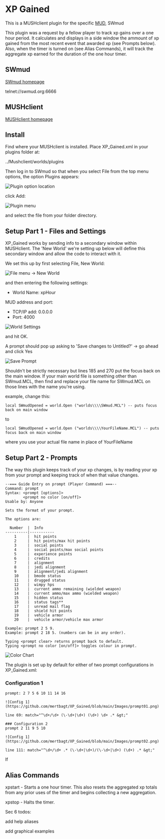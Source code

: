 # XP Gained

This is a MUSHclient plugin for the specific [MUD](https://en.wikipedia.org/wiki/MUD), SWmud

This plugin was a request by a fellow player to track xp gains over a one hour period.   It calculates and displays in a side window the ammount of xp gained from the most recent event that awarded xp (see Prompts below).  Also, when the timer is turned on (see Alias Commands), it will track the aggregate xp earned for the duration of the one hour timer.

## SWmud

[SWmud homepage](http://www.swmud.org/)

telnet://swmud.org:6666

## MUSHclient

[MUSHclient homepage](http://www.gammon.com.au/mushclient/mushclient.htm)

## Install

Find where your MUSHclient is installed.  Place XP_Gained.xml in your plugins folder at:

../Mushclient/worlds/plugins

Then log in to SWmud so that when you select File from the top menu options, the option Plugins appears:

![Plugin option location](https://github.com/mertbagt/XP_Gained/blob/main/Images/xpHour01.JPG)

click Add:

![Plugin menu](https://github.com/mertbagt/XP_Gained/blob/main/Images/xpHour02.JPG)

and select the file from your folder directory.

## Setup Part 1 - Files and Settings

XP_Gained works by sending info to a secondary window within MUSHclient.  The 'New World' we're setting up below will define this secondary window and allow the code to interact with it.

We set this up by first selecting File, New World:

![File menu -> New World](https://github.com/mertbagt/XP_Gained/blob/main/Images/xpHour1.JPG)

and then entering the following settings:

* World Name: xpHour

MUD address and port:
* TCP/IP add: 0.0.0.0
* Port: 4000

![World Settings](https://github.com/mertbagt/XP_Gained/blob/main/Images/xpHour2.JPG)

and hit OK.  

A prompt should pop up asking to 'Save changes to Untitled?' -> go ahead and click Yes

![Save Prompt](https://github.com/mertbagt/XP_Gained/blob/main/Images/xpHour3.JPG)

Shouldn't be strictly necessary but lines 185 and 270 put the focus back on the main window.  If your main world file is something other than SWmud.MCL, then find and replace your file name for SWmud.MCL on those lines with the name you're using.

example, change this:
```
local SWmudOpened = world.Open ("worlds\\\\SWmud.MCL") -- puts focus back on main window
```
to
```
local SWmudOpened = world.Open ("worlds\\\\YourFileName.MCL") -- puts focus back on main window
```
where you use your actual file name in place of YourFileName

## Setup Part 2 - Prompts

The way this plugin keeps track of your xp changes, is by reading your xp from your prompt and keeping track of when that value changes.

```
--=== Guide Entry on prompt (Player Command) ===--
Command: prompt
Syntax: <prompt [options]>
        <prompt no color [on/off]>
Usable by: Anyone

Sets the format of your prompt.

The options are: 

  Number  |  Info
----------|-----------
    1     |  hit points 
    2     |  hit points/max hit points 
    3     |  social points 
    4     |  social points/max social points 
    5     |  experience points 
    6     |  credits
    7     |  alignment 
    8     |  jedi alignment 
    9     |  alignment/jedi alignment
    10    |  bmode status 
    11    |  drugged status 
    12    |  wimpy hps 
    13    |  current ammo remaining (wielded weapon) 
    14    |  current ammo/max ammo (wielded weapon) 
    15    |  hidden status 
    16    |  status tags** 
    17    |  unread mail flag 
    18    |  shield hit points 
    19    |  vehicle armor
    20    |  vehicle armor/vehicle max armor

Example: prompt 2 5 9.
Example: prompt 2 18 5. (numbers can be in any order).

Typing <prompt clear> returns prompt back to default.
Typing <prompt no color [on/off]> toggles colour in prompt.
```
![Color Chart](https://github.com/mertbagt/XP_Gained/blob/main/Images/xpHour4.JPG)

The plugin is set up by default for either of two prompt configurations in XP_Gained.xml:

### Configuration 1
```
prompt: 2 7 5 6 10 11 14 16

![Config 1](https://github.com/mertbagt/XP_Gained/blob/main/Images/prompt01.png)

line 69: match="^\d+/\d+ (\-\d+|\d+) (\d+) \d+ .* &gt;"
```

```
### Configuration 2
prompt 2 11 9 5 10

![Config 1](https://github.com/mertbagt/XP_Gained/blob/main/Images/prompt02.png)

line 111: match="^\d+/\d+ .* (\-\d+|\d+)/(\-\d+|\d+) (\d+) .* &gt;"
```
If 

## Alias Commands

xpstart - Starts a one hour timer.  This also resets the aggregated xp totals from any prior uses of the timer and begins collecting a new aggregation.

xpstop - Halts the timer.

Sec 6 todos:

   add help aliases
   
   add graphical examples